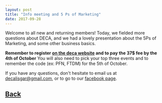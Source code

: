 ```yaml
---
layout: post
title: "Info meeting and 5 Ps of Marketing"
date: 2017-09-28
---
```

Welcome to all new and returning members!
Today, we fielded more questions about DECA, and we had a lovely presentation about the 5Ps of Marketing, and some other business basics.

**Remember to register [on the deca website](2016.deca.ca) and to pay the 37$ fee by the 4th of October**
You will also need to pick your top three events and to remember the code (ex: PFN, FTDM) for the 5th of October.

If you have any questions, don't hesitate to email us at decalisgar@gmail.com, or to go to our [facebook page](https://www.facebook.com/lisgarDeca).

## [Back](/deca/blog)


